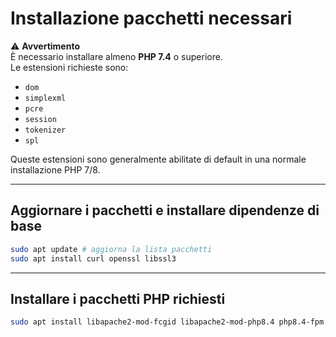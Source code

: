 # Installazione pacchetti necessari

⚠️ **Avvertimento**  
È necessario installare almeno **PHP 7.4** o superiore.  
Le estensioni richieste sono:  
- `dom`  
- `simplexml`  
- `pcre`  
- `session`  
- `tokenizer`  
- `spl`  

Queste estensioni sono generalmente abilitate di default in una normale installazione PHP 7/8.

---

## Aggiornare i pacchetti e installare dipendenze di base

```bash
sudo apt update # aggiorna la lista pacchetti
sudo apt install curl openssl libssl3
```

---

## Installare i pacchetti PHP richiesti

```bash
sudo apt install libapache2-mod-fcgid libapache2-mod-php8.4 php8.4-fpm php8.4-cli php8.4-bz2 php8.4-curl php8.4-gd php8.4-intl php8.4-mbstring php8.4-pgsql php8.4-sqlite3 php8.4-xml php8.4-ldap php8.4-redis xauth htop curl php8.4-cgi php8.4-xmlrpc python-simplejson software-properties-common
```
